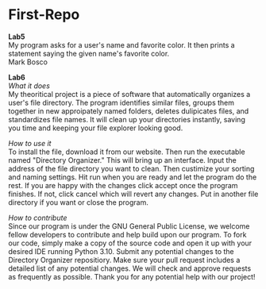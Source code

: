 # First-Repo  

**Lab5**  
My program asks for a user's name and favorite color. It then prints a statement saying the given name's favorite color.  
Mark Bosco  

**Lab6**    
*What it does*  
My theoritical project is a piece of software that automatically organizes a user's file directory. The program identifies similar files, groups them together in new approipately named folders, deletes dulipicates files, and standardizes file names. It will clean up your directories instantly, saving you time and keeping your file explorer looking good.  
  
*How to use it*  
To install the file, download it from our website. Then run the executable named "Directory Organizer." This will bring up an interface. Input the address of the file directory you want to clean. Then custimize your sorting and naming settings. Hit run when you are ready and let the program do the rest. If you are happy with the changes click accept once the program finishes. If not, click cancel which will revert any changes. Put in another file directory if you want or close the program.  

*How to contribute*  
Since our program is under the GNU General Public License, we welcome fellow developers to contribute and help build upon our program. To fork our code, simply make a copy of the source code and open it up with your desired IDE running Python 3.10. Submit any potential changes to the Directory Organizer repositiory. Make sure your pull request includes a detailed list of any potential changes. We will check and approve requests as frequently as possible. Thank you for any potential help with our project!
